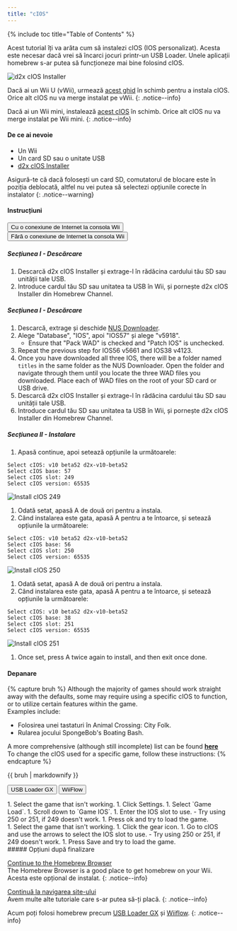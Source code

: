 ```yaml
---
title: "cIOS"
---
```


{% include toc title="Table of Contents" %}

Acest tutorial îți va arăta cum să instalezi cIOS (IOS personalizat). Acesta este necesar dacă vrei să încarci jocuri printr-un USB Loader. Unele aplicații homebrew s-ar putea să funcționeze mai bine folosind cIOS.

![d2x cIOS Installer](/images/cios/cIOS.png)

Dacă ai un Wii U (vWii), urmează [acest ghid](https://wiiu.hacks.guide/#/vwii-modding) în schimb pentru a instala cIOS. Orice alt cIOS nu va merge instalat pe vWii.
{: .notice--info}

Dacă ai un Wii mini, instalează [acest cIOS](cios-mini) în schimb. Orice alt cIOS nu va merge instalat pe Wii mini.
{: .notice--info}

#### De ce ai nevoie

- Un Wii
- Un card SD sau o unitate USB
- [d2x cIOS Installer](https://hbb1.oscwii.org/hbb/d2x-cios-installer/d2x-cios-installer.zip)

Asigură-te că dacă folosești un card SD, comutatorul de blocare este în poziția deblocată, altfel nu vei putea să selectezi opțiunile corecte în instalator
{: .notice--warning}

#### Instrucțiuni

<button class="tablinks btn btn--large btn--primary" id="defaultOpen" onclick="openTab(event, 'with-connection')">Cu o conexiune de Internet la consola Wii</button>
<button class="tablinks btn btn--large btn--info" onclick="openTab(event, 'without-connection')">Fără o conexiune de Internet la consola Wii</button>

<div id="with-connection" class="blanktabcontent" markdown="1">

##### Secțiunea I - Descărcare

1. Descarcă d2x cIOS Installer și extrage-l în rădăcina cardului tău SD sau unității tale USB.
1. Introduce cardul tău SD sau unitatea ta USB în Wii, și pornește d2x cIOS Installer din Homebrew Channel.
</div>
<div id="without-connection" class="blanktabcontent" markdown="1">

##### Secțiunea I - Descărcare

1. Descarcă, extrage și deschide [NUS Downloader](https://github.com/WiiDatabase/nusdownloader/releases/latest/download/NUSD-Mod-NUS-Fix.zip).
1. Alege "Database", "IOS", apoi "IOS57" și alege "v5918".
   - Ensure that "Pack WAD" is checked and "Patch IOS" is unchecked.
1. Repeat the previous step for IOS56 v5661 and IOS38 v4123.
1. Once you have downloaded all three IOS, there will be a folder named `titles` in the same folder as the NUS Downloader. Open the folder and navigate through them until you locate the three WAD files you downloaded. Place each of WAD files on the root of your SD card or USB drive.
1. Descarcă d2x cIOS Installer și extrage-l în rădăcina cardului tău SD sau unității tale USB.
1. Introduce cardul tău SD sau unitatea ta USB în Wii, și pornește d2x cIOS Installer din Homebrew Channel.
</div>

##### Secțiunea II - Instalare

1. Apasă continue, apoi setează opțiunile la următoarele:

```
Select cIOS: v10 beta52 d2x-v10-beta52
Select cIOS base: 57
Select cIOS slot: 249
Select cIOS version: 65535
```

![Install cIOS 249](/images/cios/Install249.png)

1. Odată setat, apasă A de două ori pentru a instala.
1. Când instalarea este gata, apasă A pentru a te întoarce, și setează opțiunile la următoarele:

```
Select cIOS: v10 beta52 d2x-v10-beta52
Select cIOS base: 56
Select cIOS slot: 250
Select cIOS version: 65535
```

![Install cIOS 250](/images/cios/Install250.png)

1. Odată setat, apasă A de două ori pentru a instala.
1. Când instalarea este gata, apasă A pentru a te întoarce, și setează opțiunile la următoarele:

```
Select cIOS: v10 beta52 d2x-v10-beta52
Select cIOS base: 38
Select cIOS slot: 251
Select cIOS version: 65535
```

![Install cIOS 251](/images/cios/Install251.png)

1. Once set, press A twice again to install, and then exit once done.

#### Depanare

{% capture bruh %}
Although the majority of games should work straight away with the defaults, some may require using a specific cIOS to function, or to utilize certain features within the game.<br> Examples include:

- Folosirea unei tastaturi în Animal Crossing: City Folk.
- Rularea jocului SpongeBob's Boating Bash.

A more comprehensive (although still incomplete) list can be found [**here**](https://wiki.gbatemp.net/wiki/Wii_cIOS_base_Compatibility_List)<br> To change the cIOS used for a specific game, follow these instructions:
{% endcapture %}

<div class="notice--warning">{{ bruh | markdownify }}</div>

<button class="tablinks btn btn--large btn--primary" id="defaultOpen" onclick="openTab(event, 'usbloadergx')">USB Loader GX</button>
<button class="tablinks btn btn--large btn--info" onclick="openTab(event, 'wiiflow')">WiiFlow</button>

<div id="usbloadergx" class="blanktabcontent" markdown="1">
1. Select the game that isn't working.
1. Click Settings.
1. Select `Game Load`.
1. Scroll down to `Game IOS`.
1. Enter the IOS slot to use.
    - Try using 250 or 251, if 249 doesn't work.
1. Press ok and try to load the game.
</div>
<div id="wiiflow" class="blanktabcontent" markdown="1">
1. Select the game that isn't working.
1. Click the gear icon.
1. Go to cIOS and use the arrows to select the IOS slot to use.
    - Try using 250 or 251, if 249 doesn't work.
1. Press Save and try to load the game.
</div>
##### Opțiuni după finalizare

[Continue to the Homebrew Browser](hbb)<br> The Homebrew Browser is a good place to get homebrew on your Wii. Acesta este opțional de instalat.
{: .notice--info}

[Continuă la navigarea site-ului](site-navigation)<br> Avem multe alte tutoriale care s-ar putea să-ți placă.
{: .notice--info}

Acum poți folosi homebrew precum [USB Loader GX](usbloadergx) și [Wiiflow](wiiflow).
{: .notice--info}

<script>
    let tabcontent = document.getElementsByClassName("blanktabcontent");
    let tablinks = document.getElementsByClassName("tablinks");

    function openTab(evt, tabName) {
        let element;

        for (element of tabcontent) {
            element.style.display = "none";
        }

        for (element of tablinks) {
            element.className = element.className.replace("btn--primary", "btn--info");
            if (!element.className.includes('btn--info'))
                element.className += " btn--info";
        }

        document.getElementById(tabName).style.display = "block";
        evt.currentTarget.className = evt.currentTarget.className.replace("btn--info", "btn--primary");
    }

    // Get the element with id="defaultOpen" and click on it
    document.getElementById("defaultOpen").click();
</script>
